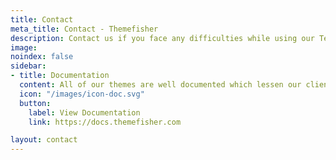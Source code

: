 ```yaml
---
title: Contact
meta_title: Contact - Themefisher
description: Contact us if you face any difficulties while using our Templates, ask guidance from our experts, or simply say hello!
image: 
noindex: false
sidebar:
- title: Documentation
  content: All of our themes are well documented which lessen our clients' hassle in terms of installing or setting up our hugo themes.
  icon: "/images/icon-doc.svg"
  button:
    label: View Documentation
    link: https://docs.themefisher.com

layout: contact
---
```


<!-- <h4 class="mt-0 mb-5">Create ticket or simply say Hi</h4> -->
